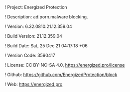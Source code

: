! Project: Energized Protection

! Description: ad.porn.malware blocking.

! Version: 6.32.0810.21.12.359.04

! Build Version: 21.12.359.04

! Build Date: Sat, 25 Dec 21 04:17:18 +06

! Version Code: 3590417

! License: CC BY-NC-SA 4.0, https://energized.pro/license

! Github: https://github.com/EnergizedProtection/block

! Web: https://energized.pro
